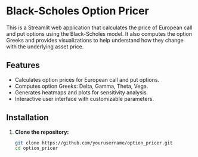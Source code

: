 # Black-Scholes Option Pricer

This is a Streamlit web application that calculates the price of European call and put options using the Black-Scholes model. It also computes the option Greeks and provides visualizations to help understand how they change with the underlying asset price.

## Features

- Calculates option prices for European call and put options.
- Computes option Greeks: Delta, Gamma, Theta, Vega.
- Generates heatmaps and plots for sensitivity analysis.
- Interactive user interface with customizable parameters.

## Installation

1. **Clone the repository:**

   ```bash
   git clone https://github.com/yourusername/option_pricer.git
   cd option_pricer
